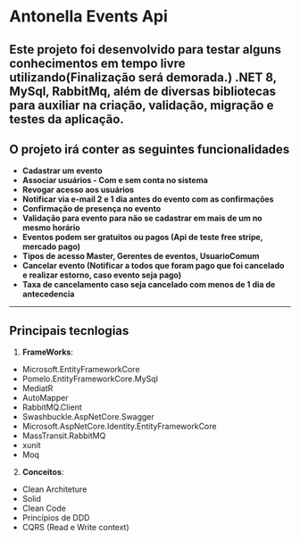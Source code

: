 # Antonella Events Api

Este projeto foi desenvolvido para testar alguns conhecimentos em tempo livre utilizando(Finalização será demorada.) **.NET 8**, **MySql**, **RabbitMq**, além de diversas bibliotecas para auxiliar na criação, validação, migração e testes da aplicação.
---
## O projeto irá conter as seguintes funcionalidades

- **Cadastrar um evento**
- **Associar usuários - Com e sem conta no sistema**
- **Revogar acesso aos usuários**
- **Notificar via e-mail 2 e 1 dia antes do evento com as confirmações**
- **Confirmação de presença no evento**
- **Validação para evento para não se cadastrar em mais de um no mesmo horário**
- **Eventos podem ser gratuitos ou pagos (Api de teste free stripe, mercado pago)**
- **Tipos de acesso Master, Gerentes de eventos, UsuarioComum**
- **Cancelar evento (Notificar a todos que foram pago que foi cancelado e realizar estorno, caso evento seja pago)**
- **Taxa de cancelamento caso seja cancelado com menos de 1 dia de antecedencia**
---

## Principais tecnlogias
1. **FrameWorks**:
  - Microsoft.EntityFrameworkCore
  - Pomelo.EntityFrameworkCore.MySql
  - MediatR  
  - AutoMapper 
  - RabbitMQ.Client
  - Swashbuckle.AspNetCore.Swagger
  - Microsoft.AspNetCore.Identity.EntityFrameworkCore
  - MassTransit.RabbitMQ 
  - xunit  
  - Moq

2. **Conceitos**:
  - Clean Architeture
  - Solid
  - Clean Code
  - Princípios de DDD
  - CQRS (Read e Write context)
